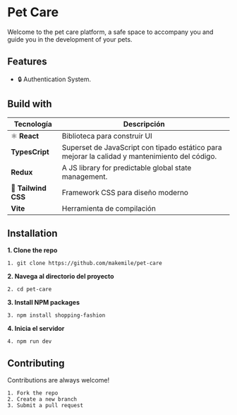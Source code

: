 
# Pet Care 

Welcome to the pet care platform, a safe space to accompany you and guide you in the development of your pets.



## Features

- 🔒 Authentication System.



## Build with

| Tecnología      | Descripción                          |
|------------------|--------------------------------------|
| ⚛️ **React**        | Biblioteca para construir UI         |
|    **TypesCript**       | Superset de JavaScript con tipado estático para mejorar la calidad y mantenimiento del código.|
|   **Redux**       | A JS library for predictable global state management.|
| 🎨 **Tailwind CSS** | Framework CSS para diseño moderno    |
|    **Vite**         | Herramienta de compilación               |

## Installation
   **1. Clone the repo**

    1. git clone https://github.com/makemile/pet-care

   **2. Navega al directorio del proyecto**

    2. cd pet-care
  **3. Install NPM packages**

    3. npm install shopping-fashion
  **4. Inicia el servidor**

    4. npm run dev

    
## Contributing

Contributions are always welcome!
    
    1. Fork the repo 
    2. Create a new branch
    3. Submit a pull request
